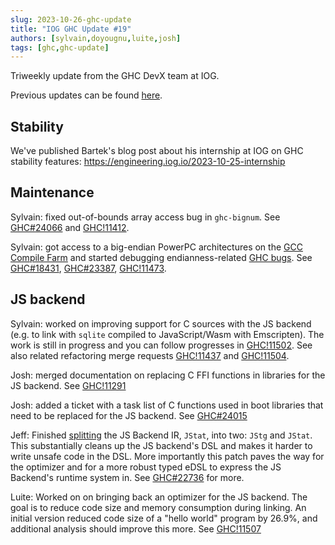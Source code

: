 ```yaml
---
slug: 2023-10-26-ghc-update
title: "IOG GHC Update #19"
authors: [sylvain,doyougnu,luite,josh]
tags: [ghc,ghc-update]
---
```


Triweekly update from the GHC DevX team at IOG.

<!-- truncate -->

Previous updates can be found [here](https://engineering.iog.io/tags/ghc-update).

## Stability

We've published Bartek's blog post about his internship at IOG on GHC stability features: https://engineering.iog.io/2023-10-25-internship

## Maintenance

Sylvain: fixed out-of-bounds array access bug in `ghc-bignum`.
See [GHC#24066](https://gitlab.haskell.org/ghc/ghc/-/issues/24066)
and [GHC!11412](https://gitlab.haskell.org/ghc/ghc/-/merge_requests/11412).

Sylvain: got access to a big-endian PowerPC architectures on the [GCC Compile
Farm](https://portal.cfarm.net/) and started debugging endianness-related [GHC bugs](https://gitlab.haskell.org/ghc/ghc/-/issues/?label_name%5B%5D=big-endian).
See [GHC#18431](https://gitlab.haskell.org/ghc/ghc/-/issues/18431), [GHC#23387](https://gitlab.haskell.org/ghc/ghc/-/issues/23387), [GHC!11473](https://gitlab.haskell.org/ghc/ghc/-/merge_requests/11473).

## JS backend

Sylvain: worked on improving support for C sources with the JS backend
(e.g. to link with `sqlite` compiled to JavaScript/Wasm with Emscripten).
The work is still in progress and you can follow progresses in
[GHC!11502](https://gitlab.haskell.org/ghc/ghc/-/merge_requests/11502).
See also related refactoring merge requests [GHC!11437](https://gitlab.haskell.org/ghc/ghc/-/merge_requests/11437)
and [GHC!11504](https://gitlab.haskell.org/ghc/ghc/-/merge_requests/11504).

Josh: merged documentation on replacing C FFI functions in libraries for the JS backend.
See [GHC!11291](https://gitlab.haskell.org/ghc/ghc/-/merge_requests/11291)

Josh: added a ticket with a task list of C functions used in boot libraries that
need to be replaced for the JS backend.
See [GHC#24015](https://gitlab.haskell.org/ghc/ghc/-/issues/24015)

Jeff: Finished [splitting](https://gitlab.haskell.org/ghc/ghc/-/issues/22736) the JS Backend IR, `JStat`, into two: `JStg` and `JStat`. This substantially cleans up the JS backend's DSL and makes it harder to write unsafe code in the DSL. More importantly this patch paves the way for the optimizer and for a more robust typed eDSL to express the JS Backend's runtime system in. See [GHC#22736](https://gitlab.haskell.org/ghc/ghc/-/issues/22736) for more.

Luite: Worked on on bringing back an optimizer for the JS backend. The goal is
to reduce code size and memory consumption during linking. An initial version
reduced code size of a "hello world" program by 26.9%, and additional analysis
should improve this more. See [GHC!11507](https://gitlab.haskell.org/ghc/ghc/-/merge_requests/11507)
